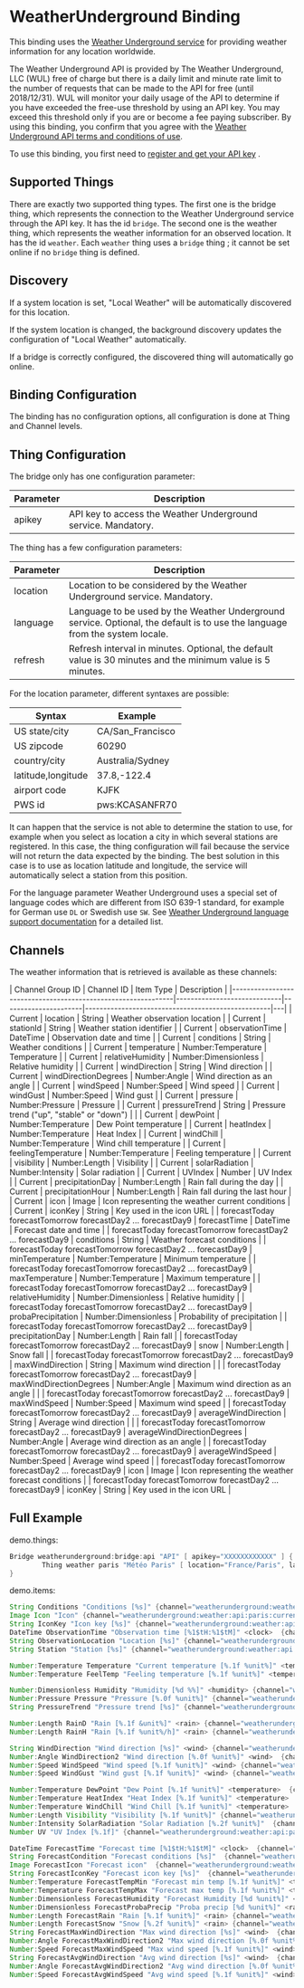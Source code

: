 # WeatherUnderground Binding

This binding uses the [Weather Underground service](https://www.wunderground.com/weather/api/) for providing weather information for any location worldwide.

The Weather Underground API is provided by The Weather Underground, LLC (WUL) free of charge but there is a daily limit and minute rate limit to the number of requests that can be made to the API for free (until 2018/12/31).
WUL will monitor your daily usage of the API to determine if you have exceeded the free-use threshold by using an API key. You may exceed this threshold only if you are or become a fee paying subscriber.
By using this binding, you confirm that you agree with the [Weather Underground API terms and conditions of use](https://www.wunderground.com/weather/api/d/terms.html).

To use this binding, you first need to [register and get your API key](https://www.wunderground.com/weather/api/d/pricing.html) .

## Supported Things

There are exactly two supported thing types. The first one is the bridge thing, which represents the connection to the Weather Underground service through the API key. It has the id `bridge`. The second one is the weather thing, which represents the weather information for an observed location. It has the id `weather`.  Each `weather` thing uses a `bridge` thing ; it cannot be set online if no `bridge` thing is defined.

## Discovery

If a system location is set, "Local Weather" will be automatically discovered for this location.

If the system location is changed, the background discovery updates the configuration of "Local Weather" automatically.

If a bridge is correctly configured, the discovered thing will automatically go online.

## Binding Configuration

The binding has no configuration options, all configuration is done at Thing and Channel levels.

## Thing Configuration

The bridge only has one configuration parameter:

| Parameter |                          Description                          |
|-----------|---------------------------------------------------------------|
| apikey    | API key to access the Weather Underground service. Mandatory. |

The thing has a few configuration parameters:

| Parameter |                                                         Description                                                          |
|-----------|------------------------------------------------------------------------------------------------------------------------------|
| location  | Location to be considered by the Weather Underground service. Mandatory.                                                     |
| language  | Language to be used by the Weather Underground service. Optional, the default is to use the language from the system locale. |
| refresh   | Refresh interval in minutes. Optional, the default value is 30 minutes and the minimum value is 5 minutes.                   |

For the location parameter, different syntaxes are possible:

|       Syntax       |     Example      |
|--------------------|------------------|
| US state/city      | CA/San_Francisco |
| US zipcode         | 60290            |
| country/city       | Australia/Sydney |
| latitude,longitude | 37.8,-122.4      |
| airport code       | KJFK             |
| PWS id             | pws:KCASANFR70   |

It can happen that the service is not able to determine the station to use, for example when you select as location a city in which several stations are registered. In this case, the thing configuration will fail because the service will not return the data expected by the binding. The best solution in this case is to use as location latitude and longitude, the service will automatically select a station from this position.

For the language parameter Weather Underground uses a special set of language codes which are different from ISO 639-1 standard, for example for German use `DL`  or Swedish use `SW`. See [Weather Underground language support documentation](https://www.wunderground.com/weather/api/d/docs?d=language-support) for a detailed list.

## Channels

The weather information that is retrieved is available as these channels:

|                       Channel Group ID                       |         Channel ID          |      Item Type       |                    Description                    |
|--------------------------------------------------------------|-----------------------------|----------------------|---------------------------------------------------|---|
| Current                                                      | location                    | String               | Weather observation location                      |
| Current                                                      | stationId                   | String               | Weather station identifier                        |
| Current                                                      | observationTime             | DateTime             | Observation date and time                         |
| Current                                                      | conditions                  | String               | Weather conditions                                |
| Current                                                      | temperature                 | Number:Temperature   | Temperature                                       |
| Current                                                      | relativeHumidity            | Number:Dimensionless | Relative humidity                                 |
| Current                                                      | windDirection               | String               | Wind direction                                    |
| Current                                                      | windDirectionDegrees        | Number:Angle         | Wind direction as an angle                        |
| Current                                                      | windSpeed                   | Number:Speed         | Wind speed                                        |
| Current                                                      | windGust                    | Number:Speed         | Wind gust                                         |
| Current                                                      | pressure                    | Number:Pressure      | Pressure                                          |
| Current                                                      | pressureTrend               | String               | Pressure trend ("up", "stable" or "down")         |   |
| Current                                                      | dewPoint                    | Number:Temperature   | Dew Point temperature                             |
| Current                                                      | heatIndex                   | Number:Temperature   | Heat Index                                        |
| Current                                                      | windChill                   | Number:Temperature   | Wind chill temperature                            |
| Current                                                      | feelingTemperature          | Number:Temperature   | Feeling temperature                               |
| Current                                                      | visibility                  | Number:Length        | Visibility                                        |
| Current                                                      | solarRadiation              | Number:Intensity     | Solar radiation                                   |
| Current                                                      | UVIndex                     | Number               | UV Index                                          |
| Current                                                      | precipitationDay            | Number:Length        | Rain fall during the day                          |
| Current                                                      | precipitationHour           | Number:Length        | Rain fall during the last hour                    |
| Current                                                      | icon                        | Image                | Icon representing the weather current conditions  |
| Current                                                      | iconKey                     | String               | Key used in the icon URL                          |
| forecastToday forecastTomorrow forecastDay2 ... forecastDay9 | forecastTime                | DateTime             | Forecast date and time                            |
| forecastToday forecastTomorrow forecastDay2 ... forecastDay9 | conditions                  | String               | Weather forecast conditions                       |
| forecastToday forecastTomorrow forecastDay2 ... forecastDay9 | minTemperature              | Number:Temperature   | Minimum temperature                               |
| forecastToday forecastTomorrow forecastDay2 ... forecastDay9 | maxTemperature              | Number:Temperature   | Maximum temperature                               |
| forecastToday forecastTomorrow forecastDay2 ... forecastDay9 | relativeHumidity            | Number:Dimensionless | Relative humidity                                 |
| forecastToday forecastTomorrow forecastDay2 ... forecastDay9 | probaPrecipitation          | Number:Dimensionless | Probability of precipitation                      |
| forecastToday forecastTomorrow forecastDay2 ... forecastDay9 | precipitationDay            | Number:Length        | Rain fall                                         |
| forecastToday forecastTomorrow forecastDay2 ... forecastDay9 | snow                        | Number:Length        | Snow fall                                         |
| forecastToday forecastTomorrow forecastDay2 ... forecastDay9 | maxWindDirection            | String               | Maximum wind direction                            |   |
| forecastToday forecastTomorrow forecastDay2 ... forecastDay9 | maxWindDirectionDegrees     | Number:Angle         | Maximum wind direction as an angle                |   |
| forecastToday forecastTomorrow forecastDay2 ... forecastDay9 | maxWindSpeed                | Number:Speed         | Maximum wind speed                                |
| forecastToday forecastTomorrow forecastDay2 ... forecastDay9 | averageWindDirection        | String               | Average wind direction                            |   |
| forecastToday forecastTomorrow forecastDay2 ... forecastDay9 | averageWindDirectionDegrees | Number:Angle         | Average wind direction as an angle                |
| forecastToday forecastTomorrow forecastDay2 ... forecastDay9 | averageWindSpeed            | Number:Speed         | Average wind speed                                |
| forecastToday forecastTomorrow forecastDay2 ... forecastDay9 | icon                        | Image                | Icon representing the weather forecast conditions |
| forecastToday forecastTomorrow forecastDay2 ... forecastDay9 | iconKey                     | String               | Key used in the icon URL                          |

## Full Example

demo.things:

```java
Bridge weatherunderground:bridge:api "API" [ apikey="XXXXXXXXXXXX" ] {
        Thing weather paris "Météo Paris" [ location="France/Paris", language="FR", refresh=15 ]
}
```

demo.items:

```java
String Conditions "Conditions [%s]" {channel="weatherunderground:weather:api:paris:current#conditions"}
Image Icon "Icon" {channel="weatherunderground:weather:api:paris:current#icon"}
String IconKey "Icon key [%s]" {channel="weatherunderground:weather:api:paris:current#iconKey"}
DateTime ObservationTime "Observation time [%1$tH:%1$tM]" <clock>  {channel="weatherunderground:weather:api:paris:current#observationTime"}
String ObservationLocation "Location [%s]" {channel="weatherunderground:weather:api:paris:current#location"}
String Station "Station [%s]" {channel="weatherunderground:weather:api:paris:current#stationId"}

Number:Temperature Temperature "Current temperature [%.1f %unit%]" <temperature> {channel="weatherunderground:weather:api:paris:current#temperature"}
Number:Temperature FeelTemp "Feeling temperature [%.1f %unit%]" <temperature>  {channel="weatherunderground:weather:api:paris:current#feelingTemperature"}

Number:Dimensionless Humidity "Humidity [%d %%]" <humidity> {channel="weatherunderground:weather:api:paris:current#relativeHumidity"}
Number:Pressure Pressure "Pressure [%.0f %unit%]" {channel="weatherunderground:weather:api:paris:current#pressure"}
String PressureTrend "Pressure trend [%s]" {channel="weatherunderground:weather:api:paris:current#pressureTrend"}

Number:Length RainD "Rain [%.1f &unit%]" <rain> {channel="weatherunderground:weather:api:paris:current#precipitationDay"}
Number:Length RainH "Rain [%.1f %unit%/h]" <rain> {channel="weatherunderground:weather:api:paris:current#precipitationHour"}

String WindDirection "Wind direction [%s]" <wind> {channel="weatherunderground:weather:api:paris:current#windDirection"}
Number:Angle WindDirection2 "Wind direction [%.0f %unit%]" <wind>  {channel="weatherunderground:weather:api:paris:current#windDirectionDegrees"}
Number:Speed WindSpeed "Wind speed [%.1f %unit%]" <wind> {channel="weatherunderground:weather:api:paris:current#windSpeed"}
Number:Speed WindGust "Wind gust [%.1f %unit%]" <wind> {channel="weatherunderground:weather:api:paris:current#windGust"}

Number:Temperature DewPoint "Dew Point [%.1f %unit%]" <temperature>  {channel="weatherunderground:weather:api:paris:current#dewPoint"}
Number:Temperature HeatIndex "Heat Index [%.1f %unit%]" <temperature>  {channel="weatherunderground:weather:api:paris:current#heatIndex"}
Number:Temperature WindChill "Wind Chill [%.1f %unit%]" <temperature>  {channel="weatherunderground:weather:api:paris:current#windChill"}
Number:Length Visibility "Visibility [%.1f %unit%]" {channel="weatherunderground:weather:api:paris:current#visibility"}
Number:Intensity SolarRadiation "Solar Radiation [%.2f %unit%]"  {channel="weatherunderground:weather:api:paris:current#solarRadiation"}
Number UV "UV Index [%.1f]" {channel="weatherunderground:weather:api:paris:current#UVIndex"}

DateTime ForecastTime "Forecast time [%1$tH:%1$tM]" <clock>  {channel="weatherunderground:weather:api:paris:forecastToday#forecastTime"}
String ForecastCondition "Forecast conditions [%s]"  {channel="weatherunderground:weather:api:paris:forecastToday#conditions"}
Image ForecastIcon "Forecast icon"  {channel="weatherunderground:weather:api:paris:forecastToday#icon"}
String ForecastIconKey "Forecast icon key [%s]"  {channel="weatherunderground:weather:api:paris:forecastToday#iconKey"}
Number:Temperature ForecastTempMin "Forecast min temp [%.1f %unit%]" <temperature>  {channel="weatherunderground:weather:api:paris:forecastToday#minTemperature"}
Number:Temperature ForecastTempMax "Forecast max temp [%.1f %unit%]" <temperature>  {channel="weatherunderground:weather:api:paris:forecastToday#maxTemperature"}
Number:Dimensionless ForecastHumidity "Forecast Humidity [%d %unit%]" <humidity>  {channel="weatherunderground:weather:api:paris:forecastToday#relativeHumidity"}
Number:Dimensionless ForecastProbaPrecip "Proba precip [%d %unit%]" <rain>  {channel="weatherunderground:weather:api:paris:forecastToday#probaPrecipitation"}
Number:Length ForecastRain "Rain [%.1f %unit%]" <rain> {channel="weatherunderground:weather:api:paris:forecastToday#precipitationDay"}
Number:Length ForecastSnow "Snow [%.2f %unit%]" <rain> {channel="weatherunderground:weather:api:paris:forecastToday#snow"}
String ForecastMaxWindDirection "Max wind direction [%s]" <wind>  {channel="weatherunderground:weather:api:paris:forecastToday#maxWindDirection"}
Number:Angle ForecastMaxWindDirection2 "Max wind direction [%.0f %unit%]" <wind>  {channel="weatherunderground:weather:api:paris:forecastToday#maxWindDirectionDegrees"}
Number:Speed ForecastMaxWindSpeed "Max wind speed [%.1f %unit%]" <wind>  {channel="weatherunderground:weather:api:paris:forecastToday#maxWindSpeed"}
String ForecastAvgWindDirection "Avg wind direction [%s]" <wind>  {channel="weatherunderground:weather:api:paris:forecastToday#averageWindDirection"}
Number:Angle ForecastAvgWindDirection2 "Avg wind direction [%.0f %unit%]" <wind>  {channel="weatherunderground:weather:api:paris:forecastToday#averageWindDirectionDegrees"}
Number:Speed ForecastAvgWindSpeed "Avg wind speed [%.1f %unit%]" <wind>  {channel="weatherunderground:weather:api:paris:forecastToday#averageWindSpeed"}
```

